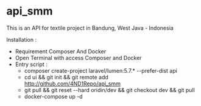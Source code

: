 # api_smm
This is an API for textile project in Bandung, West Java - Indonesia

Installation :
- Requirement Composer And Docker
- Open Terminal with access Composer and Docker
- Entry script : 
  - composer create-project laravel/lumen:5.7.* --prefer-dist api
  - cd ui && git init && git remote add http://github.com/4ND1Repo/api_smm
  - git pull && git reset --hard oridin/dev && git checkout dev && git pull
  - docker-compose up -d